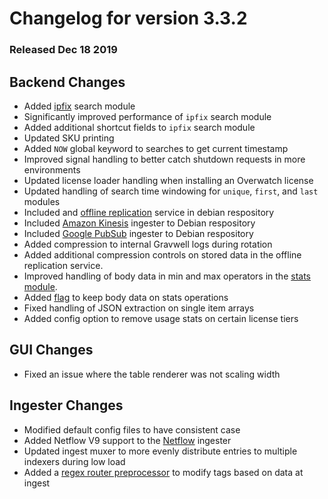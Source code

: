 # Changelog for version 3.3.2
  
### Released Dec 18 2019

## Backend Changes
* Added [ipfix](#!search/ipfix/ipfix.md) search module
 * Significantly improved performance of `ipfix` search module
 * Added additional shortcut fields to `ipfix` search module
* Updated SKU printing
* Added `NOW` global keyword to searches to get current timestamp
* Improved signal handling to better catch shutdown requests in more environments
* Updated license loader handling when installing an Overwatch license
* Updated handling of search time windowing for `unique`, `first`, and `last` modules
* Included and [offline replication](#!configuration/replication.md#Offline_Deployment) service in debian respository
* Included [Amazon Kinesis](#!ingesters/ingesters.md#Kinesis_Ingester) ingester to Debian respository
* Included [Google PubSub](#!ingesters/ingesters.md#GCP_PubSub_Ingester) ingester to Debian respository
* Added compression to internal Gravwell logs during rotation
* Added additional compression controls on stored data in the offline replication service.
* Improved handling of body data in min and max operators in the [stats module](#!search/stats/stats.md#Math_Operations_Specification).
* Added [flag](#!search/stats/stats.md) to keep body data on stats operations
* Fixed handling of JSON extraction on single item arrays
* Added config option to remove usage stats on certain license tiers


## GUI Changes
* Fixed an issue where the table renderer was not scaling width

## Ingester Changes
* Modified default config files to have consistent case
* Added Netflow V9 support to the [Netflow](#!ingesters/ingesters.md#Netflow_Ingester) ingester
* Updated ingest muxer to more evenly distribute entries to multiple indexers during low load
* Added a [regex router preprocessor](#!ingesters/preprocessors/preprocessors.md#Regex_Router_Preprocessor) to modify tags based on data at ingest
